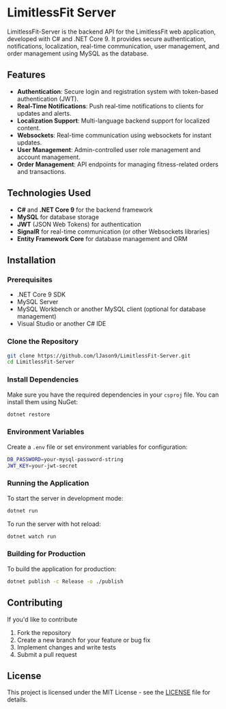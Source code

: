 # LimitlessFit Server

LimitlessFit-Server is the backend API for the LimitlessFit web application, developed with C# and .NET Core 9. It provides secure authentication, notifications, localization, real-time communication, user management, and order management using MySQL as the database.

## Features

- **Authentication**: Secure login and registration system with token-based authentication (JWT).
- **Real-Time Notifications**: Push real-time notifications to clients for updates and alerts.
- **Localization Support**: Multi-language backend support for localized content.
- **Websockets**: Real-time communication using websockets for instant updates.
- **User Management**: Admin-controlled user role management and account management.
- **Order Management**: API endpoints for managing fitness-related orders and transactions.

## Technologies Used

- **C#** and **.NET Core 9** for the backend framework
- **MySQL** for database storage
- **JWT** (JSON Web Tokens) for authentication
- **SignalR** for real-time communication (or other Websockets libraries)
- **Entity Framework Core** for database management and ORM

## Installation

### Prerequisites

- .NET Core 9 SDK
- MySQL Server
- MySQL Workbench or another MySQL client (optional for database management)
- Visual Studio or another C# IDE

### Clone the Repository

```bash
git clone https://github.com/lJason9/LimitlessFit-Server.git
cd LimitlessFit-Server
```

### Install Dependencies

Make sure you have the required dependencies in your `csproj` file. You can install them using NuGet:

```bash
dotnet restore
```

### Environment Variables

Create a `.env` file or set environment variables for configuration:

```bash
DB_PASSWORD=your-mysql-password-string
JWT_KEY=your-jwt-secret
```
### Running the Application

To start the server in development mode:

```bash
dotnet run
```

To run the server with hot reload:

```bash
dotnet watch run
```

### Building for Production

To build the application for production:

```bash
dotnet publish -c Release -o ./publish
```

## Contributing

If you'd like to contribute

1. Fork the repository
2. Create a new branch for your feature or bug fix
3. Implement changes and write tests
4. Submit a pull request

## License

This project is licensed under the MIT License - see the [LICENSE](LICENSE) file for details.

